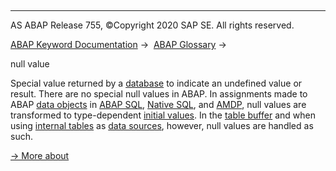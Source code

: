   

* * *

AS ABAP Release 755, ©Copyright 2020 SAP SE. All rights reserved.

[ABAP Keyword Documentation](javascript:call_link\('abenabap.htm'\)) →  [ABAP Glossary](javascript:call_link\('abenabap_glossary.htm'\)) → 

null value

Special value returned by a [database](javascript:call_link\('abendatabase_glosry.htm'\) "Glossary Entry") to indicate an undefined value or result. There are no special null values in ABAP. In assignments made to ABAP [data objects](javascript:call_link\('abendata_object_glosry.htm'\) "Glossary Entry") in [ABAP SQL](javascript:call_link\('abenabap_sql_glosry.htm'\) "Glossary Entry"), [Native SQL](javascript:call_link\('abennative_sql_glosry.htm'\) "Glossary Entry"), and [AMDP](javascript:call_link\('abenamdp_glosry.htm'\) "Glossary Entry"), null values are transformed to type-dependent [initial values](javascript:call_link\('abeninitial_value_glosry.htm'\) "Glossary Entry"). In the [table buffer](javascript:call_link\('abentable_buffer_glosry.htm'\) "Glossary Entry") and when using [internal tables](javascript:call_link\('abeninternal_table_glosry.htm'\) "Glossary Entry") as [data sources](javascript:call_link\('abapselect_itab.htm'\)), however, null values are handled as such.

[→ More about](javascript:call_link\('abenopen_sql_null_values.htm'\))